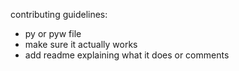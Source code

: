 contributing guidelines:
- py or pyw file
- make sure it actually works
- add readme explaining what it does or comments
